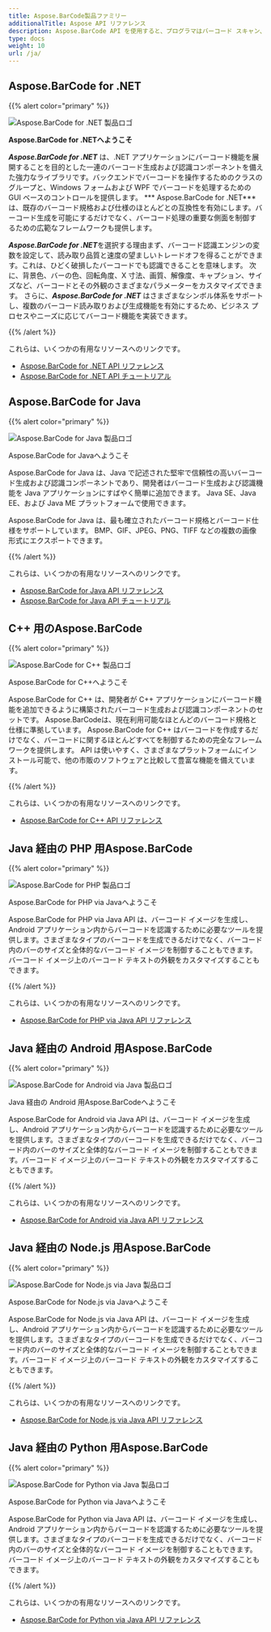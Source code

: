 ```yaml
---
title: Aspose.BarCode製品ファミリー
additionalTitle: Aspose API リファレンス
description: Aspose.BarCode API を使用すると、プログラマはバーコード スキャン、バーコード読み取り、 QRスキャン機能を制御および操作できます。バックエンドでバーコードを操作するためのクラスのグループと、バーコードを処理するための GUI ベースのコントロールを提供します。無料の評価版が利用可能です。
type: docs
weight: 10
url: /ja/
---
```


## Aspose.BarCode for .NET

{{% alert color="primary" %}} 

![Aspose.BarCode for .NET 製品ロゴ](../home_1.png)

**Aspose.BarCode for .NETへようこそ**

***Aspose.BarCode for .NET*** は、.NET アプリケーションにバーコード機能を展開することを目的とした一連のバーコード生成および認識コンポーネントを備えた強力なライブラリです。バックエンドでバーコードを操作するためのクラスのグループと、Windows フォームおよび WPF でバーコードを処理するための GUI ベースのコントロールを提供します。 *** Aspose.BarCode for .NET*** は、既存のバーコード規格および仕様のほとんどとの互換性を有効にします。バーコード生成を可能にするだけでなく、バーコード処理の重要な側面を制御するための広範なフレームワークも提供します。

***Aspose.BarCode for .NET***を選択する理由まず、バーコード認識エンジンの変数を設定して、読み取り品質と速度の望ましいトレードオフを得ることができます。これは、ひどく破損したバーコードでも認識できることを意味します。
次に、背景色、バーの色、回転角度、X 寸法、画質、解像度、キャプション、サイズなど、バーコードとその外観のさまざまなパラメーターをカスタマイズできます。
さらに、***Aspose.BarCode for .NET*** はさまざまなシンボル体系をサポートし、複数のバーコード読み取りおよび生成機能を有効にするため、ビジネス プロセスやニーズに応じてバーコード機能を実装できます。

{{% /alert %}} 

これらは、いくつかの有用なリソースへのリンクです。
- [Aspose.BarCode for .NET API リファレンス](/barcode/ja/net/)
- [Aspose.BarCode for .NET API チュートリアル](/tutorials/barcode/net/)


## Aspose.BarCode for Java

{{% alert color="primary" %}}

![Aspose.BarCode for Java 製品ロゴ](../home_2.png)

Aspose.BarCode for Javaへようこそ

Aspose.BarCode for Java は、Java で記述された堅牢で信頼性の高いバーコード生成および認識コンポーネントであり、開発者はバーコード生成および認識機能を Java アプリケーションにすばやく簡単に追加できます。 Java SE、Java EE、および Java ME プラットフォームで使用できます。

Aspose.BarCode for Java は、最も確立されたバーコード規格とバーコード仕様をサポートしています。 BMP、GIF、JPEG、PNG、TIFF などの複数の画像形式にエクスポートできます。

{{% /alert %}} 

これらは、いくつかの有用なリソースへのリンクです。
- [Aspose.BarCode for Java API リファレンス](/barcode/java/)
- [Aspose.BarCode for Java API チュートリアル](/tutorials/barcode/java/)


## C++ 用のAspose.BarCode
{{% alert color="primary" %}}

![Aspose.BarCode for C++ 製品ロゴ](../home_3.png)

Aspose.BarCode for C++へようこそ

Aspose.BarCode for C++ は、開発者が C++ アプリケーションにバーコード機能を追加できるように構築されたバーコード生成および認識コンポーネントのセットです。 Aspose.BarCodeは、現在利用可能なほとんどのバーコード規格と仕様に準拠しています。 Aspose.BarCode for C++ はバーコードを作成するだけでなく、バーコードに関するほとんどすべてを制御するための完全なフレームワークを提供します。 API は使いやすく、さまざまなプラットフォームにインストール可能で、他の市販のソフトウェアと比較して豊富な機能を備えています。

{{% /alert %}} 

これらは、いくつかの有用なリソースへのリンクです。
- [Aspose.BarCode for C++ API リファレンス](/barcode/cpp/)

## Java 経由の PHP 用Aspose.BarCode
{{% alert color="primary" %}}

![Aspose.BarCode for PHP 製品ロゴ](../home_4.png)

Aspose.BarCode for PHP via Javaへようこそ

Aspose.BarCode for PHP via Java API は、バーコード イメージを生成し、Android アプリケーション内からバーコードを認識するために必要なツールを提供します。さまざまなタイプのバーコードを生成できるだけでなく、バーコード内のバーのサイズと全体的なバーコード イメージを制御することもできます。バーコード イメージ上のバーコード テキストの外観をカスタマイズすることもできます。

{{% /alert %}} 

これらは、いくつかの有用なリソースへのリンクです。
- [Aspose.BarCode for PHP via Java API リファレンス](/barcode/php/)


## Java 経由の Android 用Aspose.BarCode
{{% alert color="primary" %}}

![Aspose.BarCode for Android via Java 製品ロゴ](../home_5.png)

Java 経由の Android 用Aspose.BarCodeへようこそ

Aspose.BarCode for Android via Java API は、バーコード イメージを生成し、Android アプリケーション内からバーコードを認識するために必要なツールを提供します。さまざまなタイプのバーコードを生成できるだけでなく、バーコード内のバーのサイズと全体的なバーコード イメージを制御することもできます。バーコード イメージ上のバーコード テキストの外観をカスタマイズすることもできます。

{{% /alert %}} 

これらは、いくつかの有用なリソースへのリンクです。

- [Aspose.BarCode for Android via Java API リファレンス](/barcode/androidjava/)

## Java 経由の Node.js 用Aspose.BarCode
{{% alert color="primary" %}}

![Aspose.BarCode for Node.js via Java 製品ロゴ](../home_6.png)

Aspose.BarCode for Node.js via Javaへようこそ

Aspose.BarCode for Node.js via Java API は、バーコード イメージを生成し、Android アプリケーション内からバーコードを認識するために必要なツールを提供します。さまざまなタイプのバーコードを生成できるだけでなく、バーコード内のバーのサイズと全体的なバーコード イメージを制御することもできます。バーコード イメージ上のバーコード テキストの外観をカスタマイズすることもできます。

{{% /alert %}} 

これらは、いくつかの有用なリソースへのリンクです。
- [Aspose.BarCode for Node.js via Java API リファレンス](/barcode/nodejs/)

## Java 経由の Python 用Aspose.BarCode

{{% alert color="primary" %}}

![Aspose.BarCode for Python via Java 製品ロゴ](../home_7.png)

Aspose.BarCode for Python via Javaへようこそ

Aspose.BarCode for Python via Java API は、バーコード イメージを生成し、Android アプリケーション内からバーコードを認識するために必要なツールを提供します。さまざまなタイプのバーコードを生成できるだけでなく、バーコード内のバーのサイズと全体的なバーコード イメージを制御することもできます。バーコード イメージ上のバーコード テキストの外観をカスタマイズすることもできます。

{{% /alert %}} 

これらは、いくつかの有用なリソースへのリンクです。
- [Aspose.BarCode for Python via Java API リファレンス](/barcode/python-java/)
